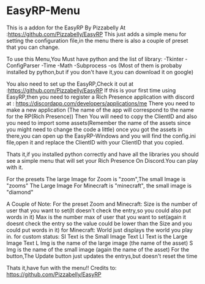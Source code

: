# EasyRP-Menu
This is a addon for the EasyRP By Pizzabelly At :https://github.com/Pizzabelly/EasyRP
This just adds a simple menu for setting the configuration file,in the menu there is also a couple of preset that you can change.

To use this Menu,You Must have python and the list of library:
-Tkinter
-ConfigParser
-Time
-Math
-Subprocess
-os
(Most of them is probaby installed by python,but if you don't have it,you can download it on google)

You also need to set up the EasyRP,Check it out at :https://github.com/Pizzabelly/EasyRP
If this is your first time using EasyRP,then you need to register a Rich Presence application with discord at : https://discordapp.com/developers/applications/me
There you need to make a new application (The name of the app will correspond to the name for the RP(Rich Presence))
Then You will need to copy the ClientID and also you need to import some assets(Remember the name of the assets since you might need to change the code a little)
once you got the assets in there,you can open up the EasyRP-Windows and you will find the config.ini file,open it and replace the ClientID with your ClientID that you copied.

Thats it,if you installed python correctly and have all the libraries you should see a simple menu that will set your Rich Presence On Discord.You can play with it.

For the presets
The large Image for Zoom is "zoom",The small Image is "zooms"
The Large Image For Minecraft is "minecraft", the small image is "diamond"

A Couple of Note:
For the preset Zoom and Minecraft:
  Size is the number of user that you want to set(It doesn't check the entry,so you could also put words in it)
  Max is the number max of user that you want to set(again it doesnt check the entry so the value could be lower than the Size and you could put words in it)
for Minecraft:
  World just displays the world you play in.
for custom status:
  SI Text is the Small Image Text
  LI Text is the Large Image Text
  L Img is the name of the large image (the name of the asset)
  S Img is the name of the small image (again the name of the asset)
For the button,The Update button just updates the entrys,but doesn't reset the time

Thats it,have fun with the menu!!
Credits to:
https://github.com/Pizzabelly/EasyRP
